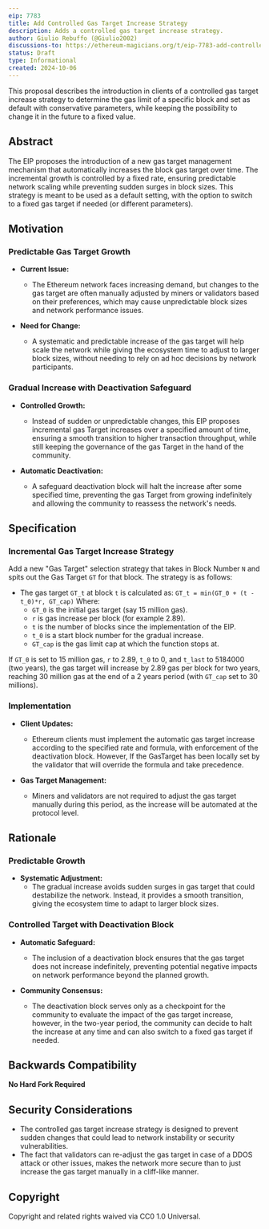 ```yaml
---
eip: 7783
title: Add Controlled Gas Target Increase Strategy
description: Adds a controlled gas target increase strategy.
author: Giulio Rebuffo (@Giulio2002)
discussions-to: https://ethereum-magicians.org/t/eip-7783-add-controlled-gas-target-increase-strategy/21282
status: Draft
type: Informational
created: 2024-10-06
---
```


This proposal describes the introduction in clients of a controlled gas target increase strategy to determine the gas limit of a specific block and set as default with conservative parameters, while keeping the possibility to change it in the future to a fixed value.

## **Abstract**

The EIP proposes the introduction of a new gas target management mechanism that automatically increases the block gas target over time. The incremental growth is controlled by a fixed rate, ensuring predictable network scaling while preventing sudden surges in block sizes. This strategy is meant to be used as a default setting, with the option to switch to a fixed gas target if needed (or different parameters).

## **Motivation**

### **Predictable Gas Target Growth**

- **Current Issue:**
  - The Ethereum network faces increasing demand, but changes to the gas target are often manually adjusted by miners or validators based on their preferences, which may cause unpredictable block sizes and network performance issues.

- **Need for Change:**
  - A systematic and predictable increase of the gas target will help scale the network while giving the ecosystem time to adjust to larger block sizes, without needing to rely on ad hoc decisions by network participants.

### **Gradual Increase with Deactivation Safeguard**

- **Controlled Growth:**
  - Instead of sudden or unpredictable changes, this EIP proposes incremental gas Target increases over a specified amount of time, ensuring a smooth transition to higher transaction throughput, while still keeping the governance of the gas Target in the hand of the community.
  
- **Automatic Deactivation:**
  - A safeguard deactivation block will halt the increase after some specified time, preventing the gas Target from growing indefinitely and allowing the community to reassess the network's needs.

## **Specification**

### **Incremental Gas Target Increase Strategy**

Add a new "Gas Target" selection strategy that takes in Block Number `N` and spits out the Gas Target `GT` for that block. The strategy is as follows:

 - The gas target `GT_t` at block `t` is calculated as:
```GT_t = min(GT_0 + (t - t_0)*r, GT_cap)```
   Where:
    - `GT_0` is the initial gas target (say 15 million gas).
    - `r` is gas increase per block (for example 2.89).
    - `t` is the number of blocks since the implementation of the EIP.
    - `t_0` is a start block number for the gradual increase.
    - `GT_cap` is the gas limit cap at which the function stops at.

If `GT_0` is set to 15 million gas, `r` to 2.89, `t_0` to 0, and `t_last` to  5184000 (two years), the gas target will increase by 2.89 gas per block for two years, reaching 30 million gas at the end of a 2 years period (with `GT_cap` set to 30 millions).

### **Implementation**

- **Client Updates:**
  - Ethereum clients must implement the automatic gas target increase according to the specified rate and formula, with enforcement of the deactivation block. However, If the GasTarget has been locally set by the validator that will override the formula and take precedence.
  
- **Gas Target Management:**
  - Miners and validators are not required to adjust the gas target manually during this period, as the increase will be automated at the protocol level.

## **Rationale**

### **Predictable Growth**

- **Systematic Adjustment:**
  - The gradual increase avoids sudden surges in gas target that could destabilize the network. Instead, it provides a smooth transition, giving the ecosystem time to adapt to larger block sizes.

### **Controlled Target with Deactivation Block**

- **Automatic Safeguard:**
  - The inclusion of a deactivation block ensures that the gas target does not increase indefinitely, preventing potential negative impacts on network performance beyond the planned growth.


- **Community Consensus:**
  - The deactivation block serves only as a checkpoint for the community to evaluate the impact of the gas target increase, however, in the two-year period, the community can decide to halt the increase at any time and can also switch to a fixed gas target if needed.

## **Backwards Compatibility**

**No Hard Fork Required**

## **Security Considerations**


- The controlled gas target increase strategy is designed to prevent sudden changes that could lead to network instability or security vulnerabilities.
- The fact that validators can re-adjust the gas target in case of a DDOS attack or other issues, makes the network more secure than to just increase the gas target manually in a cliff-like manner.

## **Copyright**

Copyright and related rights waived via CC0 1.0 Universal.

